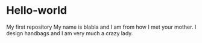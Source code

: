 # Hello-world
My first repository
My name is blabla and I am from how I met your mother. I design handbags and I am very much a crazy lady.
